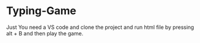 # Typing-Game
Just You need a VS code and clone the project and run html file by pressing alt + B and then play the game.

